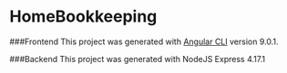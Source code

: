 # HomeBookkeeping

###Frontend
This project was generated with [Angular CLI](https://github.com/angular/angular-cli) version 9.0.1.

###Backend
This project was generated with NodeJS Express 4.17.1

